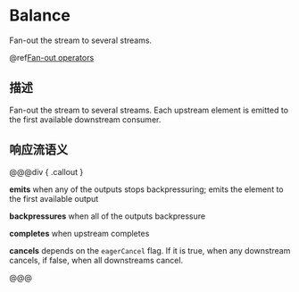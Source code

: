 # Balance

Fan-out the stream to several streams.

@ref[Fan-out operators](index.md#fan-out-operators)

## 描述

Fan-out the stream to several streams. Each upstream element is emitted to the first available downstream consumer.

## 响应流语义

@@@div { .callout }

**emits** when any of the outputs stops backpressuring; emits the element to the first available output

**backpressures** when all of the outputs backpressure

**completes** when upstream completes

**cancels** depends on the `eagerCancel` flag. If it is true, when any downstream cancels, if false, when all downstreams cancel.

@@@

